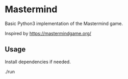 # Mastermind

Basic Python3 implementation of the Mastermind game.

Inspired by https://mastermindgame.org/


## Usage

Install dependencies if needed.

./run
